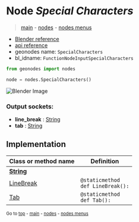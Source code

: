 # Node *Special Characters*

> [main](../index.md) - [nodes](nodes.md) - [nodes menus](nodes_menus.md)

- [Blender reference](https://docs.blender.org/manual/en/latest/modeling/geometry_nodes/text/special_characters.html)
- [api reference](https://docs.blender.org/api/current/bpy.types.FunctionNodeInputSpecialCharacters.html)
- geonodes name: `SpecialCharacters`
- bl_idname: `FunctionNodeInputSpecialCharacters`

```python
from geonodes import nodes

node = nodes.SpecialCharacters()
```

![Blender Image](https://docs.blender.org/manual/en/latest/_images/node-types_FunctionNodeInputSpecialCharacters.webp)

### Output sockets:

- **line_break** : [String](String.md)
- **tab** : [String](String.md)

## Implementation

| Class or method name | Definition |
|----------------------|------------|
| **[String](String.md)** |
| [LineBreak](String.md#LineBreak) | `@staticmethod`<br> `def LineBreak():` |
| [Tab](String.md#Tab) | `@staticmethod`<br> `def Tab():` |

<sub>Go to [top](#node-special-characters) - [main](../index.md) - [nodes](nodes.md) - [nodes menus](nodes_menus.md)</sub>

